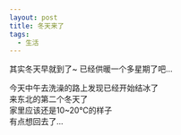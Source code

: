 ```yaml
---
layout: post
title: 冬天来了
tags:
  - 生活
---
```


其实冬天早就到了~ 已经供暖一个多星期了吧...  
<!-- more -->
今天中午去洗澡的路上发现已经开始结冰了  
来东北的第二个冬天了  
家里应该还是10~20℃的样子  
有点想回去了...
